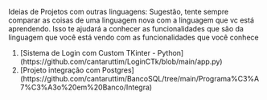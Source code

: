 
Ideias de Projetos com outras linguagens:
Sugestão, tente sempre comparar as coisas de uma linguagem nova com a linguagem que vc está aprendendo.
Isso te ajudará a conhecer as funcionalidades que são da linguagem que você está vendo com as funcionalidades que você conhece

<ol>
  <li>
    [Sistema de Login com Custom TKinter - Python](https://github.com/cantaruttim/LoginCTk/blob/main/app.py)
  </li>  
  <li>
    [Projeto integração com Postgres](https://github.com/cantaruttim/BancoSQL/tree/main/Programa%C3%A7%C3%A3o%20em%20Banco/Integra)
  </li>
</ol>
